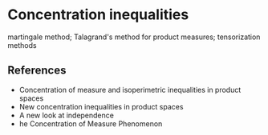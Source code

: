 # Concentration inequalities

martingale method; Talagrand's method for product measures; tensorization methods


## References 

* Concentration of measure and isoperimetric inequalities 
in product spaces
* New concentration inequalities in product spaces
* A new look at independence
* he Concentration of Measure Phenomenon
